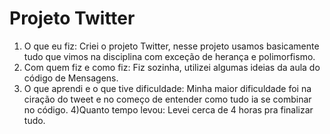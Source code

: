 # Projeto Twitter

1) O que eu fiz:
Criei o projeto Twitter, nesse projeto usamos basicamente tudo que vimos 
na disciplina com exceção de herança e polimorfismo.
2) Com quem fiz e como fiz:
Fiz sozinha, utilizei algumas ideias da aula do código de Mensagens.
3) O que aprendi e o que tive dificuldade:
Minha maior dificuldade foi na ciração do tweet e no começo de entender 
como tudo ia se combinar no código.
4)Quanto tempo levou:
Levei cerca de 4 horas pra finalizar tudo.
